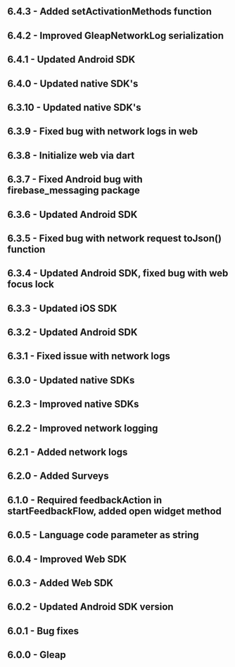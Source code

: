 ## 6.4.3 - Added setActivationMethods function
## 6.4.2 - Improved GleapNetworkLog serialization
## 6.4.1 - Updated Android SDK
## 6.4.0 - Updated native SDK's
## 6.3.10 - Updated native SDK's
## 6.3.9 - Fixed bug with network logs in web
## 6.3.8 - Initialize web via dart
## 6.3.7 - Fixed Android bug with firebase_messaging package
## 6.3.6 - Updated Android SDK
## 6.3.5 - Fixed bug with network request toJson() function
## 6.3.4 - Updated Android SDK, fixed bug with web focus lock
## 6.3.3 - Updated iOS SDK
## 6.3.2 - Updated Android SDK
## 6.3.1 - Fixed issue with network logs
## 6.3.0 - Updated native SDKs
## 6.2.3 - Improved native SDKs
## 6.2.2 - Improved network logging
## 6.2.1 - Added network logs
## 6.2.0 - Added Surveys
## 6.1.0 - Required feedbackAction in startFeedbackFlow, added open widget method
## 6.0.5 - Language code parameter as string
## 6.0.4 - Improved Web SDK
## 6.0.3 - Added Web SDK
## 6.0.2 - Updated Android SDK version
## 6.0.1 - Bug fixes
## 6.0.0 - Gleap